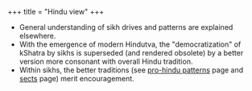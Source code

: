 +++
title = "Hindu view"
+++

- General understanding of sikh drives and patterns are explained elsewhere.
- With the emergence of modern Hindutva, the "democratization" of kShatra by sikhs is superseded (and rendered obsolete) by a better version more consonant with overall Hindu tradition.
- Within sikhs, the better traditions (see [pro-hindu patterns](../Pro-hindu_patterns) page and [sects](../sects) page) merit encouragement.